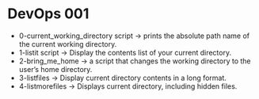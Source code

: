 # DevOps 001

- 0-current_working_directory script ->  prints the absolute path name of the current working directory.
- 1-listit script -> Display the contents list of your current directory.
- 2-bring_me_home -> a script that changes the working directory to the user’s home directory.
- 3-listfiles -> Display current directory contents in a long format.
- 4-listmorefiles -> Displays current directory, including hidden files.  
